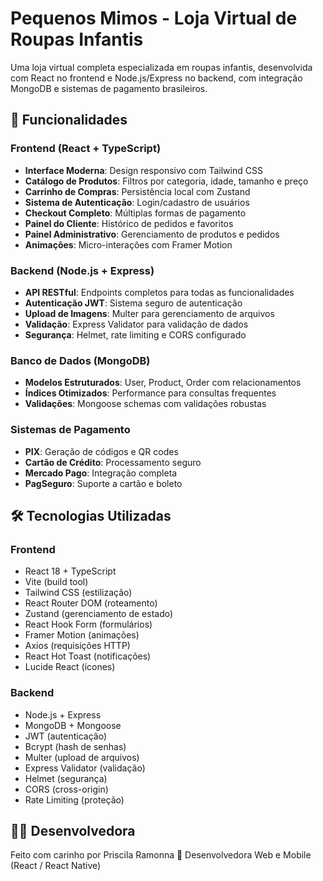 # Pequenos Mimos - Loja Virtual de Roupas Infantis

Uma loja virtual completa especializada em roupas infantis, desenvolvida com React no frontend e Node.js/Express no backend, com integração MongoDB e sistemas de pagamento brasileiros.

## 🚀 Funcionalidades

### Frontend (React + TypeScript)
- **Interface Moderna**: Design responsivo com Tailwind CSS
- **Catálogo de Produtos**: Filtros por categoria, idade, tamanho e preço
- **Carrinho de Compras**: Persistência local com Zustand
- **Sistema de Autenticação**: Login/cadastro de usuários
- **Checkout Completo**: Múltiplas formas de pagamento
- **Painel do Cliente**: Histórico de pedidos e favoritos
- **Painel Administrativo**: Gerenciamento de produtos e pedidos
- **Animações**: Micro-interações com Framer Motion

### Backend (Node.js + Express)
- **API RESTful**: Endpoints completos para todas as funcionalidades
- **Autenticação JWT**: Sistema seguro de autenticação
- **Upload de Imagens**: Multer para gerenciamento de arquivos
- **Validação**: Express Validator para validação de dados
- **Segurança**: Helmet, rate limiting e CORS configurado

### Banco de Dados (MongoDB)
- **Modelos Estruturados**: User, Product, Order com relacionamentos
- **Índices Otimizados**: Performance para consultas frequentes
- **Validações**: Mongoose schemas com validações robustas

### Sistemas de Pagamento
- **PIX**: Geração de códigos e QR codes
- **Cartão de Crédito**: Processamento seguro
- **Mercado Pago**: Integração completa
- **PagSeguro**: Suporte a cartão e boleto

## 🛠️ Tecnologias Utilizadas

### Frontend
- React 18 + TypeScript
- Vite (build tool)
- Tailwind CSS (estilização)
- React Router DOM (roteamento)
- Zustand (gerenciamento de estado)
- React Hook Form (formulários)
- Framer Motion (animações)
- Axios (requisições HTTP)
- React Hot Toast (notificações)
- Lucide React (ícones)

### Backend
- Node.js + Express
- MongoDB + Mongoose
- JWT (autenticação)
- Bcrypt (hash de senhas)
- Multer (upload de arquivos)
- Express Validator (validação)
- Helmet (segurança)
- CORS (cross-origin)
- Rate Limiting (proteção)

## 🙋‍♀️ Desenvolvedora
Feito com carinho por Priscila Ramonna 💜
Desenvolvedora Web e Mobile (React / React Native)